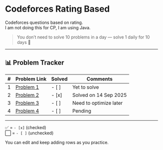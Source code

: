 # Codeforces Rating Based
Codeforces questions based on rating.  
I am not doing this for CP, I am using Java.  

> You don’t need to solve 10 problems in a day — solve 1 daily for 10 days 🚀

---

## 📊 Problem Tracker

| #   | Problem Link                                                                 | Solved | Comments                |
|-----|------------------------------------------------------------------------------|--------|-------------------------|
| 1   | [Problem 1](https://codeforces.com/problemset/problem/1/A)                  | - [ ]  | Yet to solve            |
| 2   | [Problem 2](https://codeforces.com/problemset/problem/4/A)                  | - [x]  | Solved on 14 Sep 2025   |
| 3   | [Problem 3](https://codeforces.com/problemset/problem/71/A)                 | - [ ]  | Need to optimize later  |
| 4   | [Problem 4](https://codeforces.com/problemset/problem/158/A)                | - [ ]  | Pending                 |

---

✅ = `- [x]` (checked)  
⬜ = `- [ ]` (unchecked)  

You can edit and keep adding rows as you practice.
